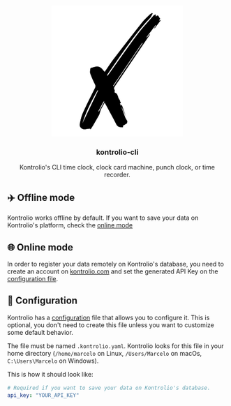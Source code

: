 <p align="center">
  <img alt="kontrolio logo" src="../assets/logo.png" height="300" />
  <h3 align="center">kontrolio-cli</h3>
  <p align="center">Kontrolio's CLI time clock, clock card machine, punch clock, or time recorder.</p>
</p>

## ✈️ Offline mode

Kontrolio works offline by default. If you want to save your data on Kontrolio's platform, check the [online mode](#-online-mode)

## 🌐 Online mode

In order to register your data remotely on Kontrolio's database, you need to create an account on [kontrolio.com](https://kontrolio.com) and set the generated API Key on the [configuration file](#-configuration).

## 🧰 Configuration

Kontrolio has a [configuration](../.kontrolio.example.yaml) file that allows you to configure it. This is optional, you don't need to create this file unless you want to customize some default behavior.

The file must be named `.kontrolio.yaml`. Kontrolio looks for
this file in your home directory (`/home/marcelo` on Linux, `/Users/Marcelo` on macOs, `C:\Users\Marcelo` on Windows).

This is how it should look like:

```yaml
# Required if you want to save your data on Kontrolio's database.
api_key: "YOUR_API_KEY"
```
